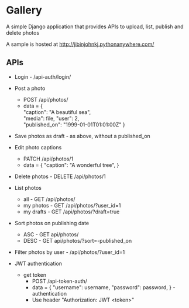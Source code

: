 # Gallery

A simple Django application that provides APIs to upload, list, publish and delete photos

A sample is hosted at http://jibinjohnkj.pythonanywhere.com/

## APIs
- Login - /api-auth/login/
- Post a photo 
	- POST /api/photos/
	- data = {  
					"caption":  "A beautiful sea",  
					"media":  file, 
					"user":  2,  
					"published_on":  "1999-01-01T01:01:00Z" 
					}
- Save photos as draft - as above, without a published_on
- Edit photo captions
	- PATCH /api/photos/1
	- data = {
      "caption": "A wonderful tree",
	  }
- Delete photos - DELETE /api/photos/1
	
- List photos 
  - all - GET /api/photos/
  - my photos - GET /api/photos/?user_id=1
  - my drafts - GET /api/photos/?draft=true
- Sort photos on publishing date
  - ASC - GET api/photos/
  - DESC - GET  api/photos/?sort=-published_on
- Filter photos by user - /api/photos/?user_id=1
- JWT authentication
	 -  get token 
	      - POST /api-token-auth/
	      - data = {
            "username": username,
            "password": password,
            }
	  - authentication
	      - Use header "Authorization: JWT \<token>"
